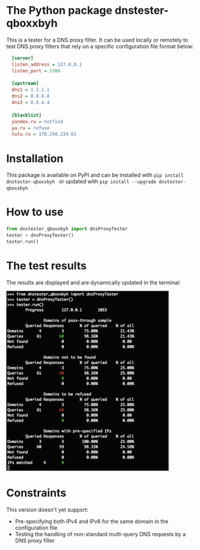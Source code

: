 # The Python package dnstester-qboxxbyh
This is a tester for a DNS proxy filter. It can be used locally or remotely to test DNS proxy filters that rely on a specific configuration file format below:
```ini
  [server]
  listen_address = 127.0.0.1
  listen_port = 5300
                    
  [upstream]
  dns1 = 1.1.1.1
  dns2 = 8.8.8.8
  dns3 = 8.8.4.4
                    
  [blacklist]
  yandex.ru = notfind
  ya.ru = refuse
  tutu.ru = 178.248.234.61
```

# Installation

This package is available on PyPI and can be installed with ```pip install dnstester-qboxxbyh ``` or updated with ```pip install --upgrade dnstester-qboxxbyh ```

# How to use

```python
from dnstester_qboxxbyh import dnsProxyTester
tester = dnsProxyTester()
tester.run()
```

# The test results

The results are displayed and are dynamically updated in the terminal:

![Example screenshot](pics/updated_test_results.png)

# Constraints

This version doesn't yet support:
* Pre-specifying both IPv4 and IPv6 for the same domain in the configuration file
* Testing the handling of non-standard multi-query DNS requests by a DNS proxy filter
